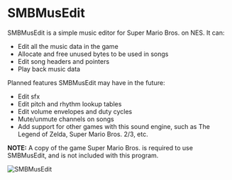# SMBMusEdit

SMBMusEdit is a simple music editor for Super Mario Bros. on NES. It can:
- Edit all the music data in the game
- Allocate and free unused bytes to be used in songs
- Edit song headers and pointers
- Play back music data

Planned features SMBMusEdit may have in the future:
- Edit sfx
- Edit pitch and rhythm lookup tables
- Edit volume envelopes and duty cycles
- Mute/unmute channels on songs
- Add support for other games with this sound engine, such as The Legend of Zelda, Super Mario Bros. 2/3, etc.

**NOTE:**
A copy of the game Super Mario Bros. is required to use SMBMusEdit, and is not included with this program.

![SMBMusEdit](https://i.imgur.com/tyEIDBi.png)